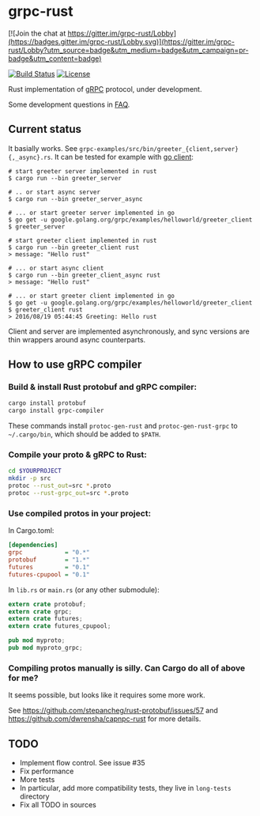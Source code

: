 grpc-rust
=========

[![Join the chat at https://gitter.im/grpc-rust/Lobby](https://badges.gitter.im/grpc-rust/Lobby.svg)](https://gitter.im/grpc-rust/Lobby?utm_source=badge&utm_medium=badge&utm_campaign=pr-badge&utm_content=badge)

<!-- https://travis-ci.org/stepancheg/rust-protobuf.png -->
[![Build Status](https://img.shields.io/travis/stepancheg/grpc-rust.svg)](https://travis-ci.org/stepancheg/grpc-rust)
[![License](https://img.shields.io/crates/l/grpc.svg)](https://github.com/stepancheg/grpc-rust/blob/master/LICENSE.txt)

Rust implementation of [gRPC](http://www.grpc.io/) protocol, under development.

Some development questions in [FAQ](/docs/FAQ.md).

## Current status

It basially works. See `grpc-examples/src/bin/greeter_{client,server}{,_async}.rs`. It can be tested
for example with [go client](https://github.com/grpc/grpc-go/tree/master/examples/helloworld):

```
# start greeter server implemented in rust
$ cargo run --bin greeter_server

# .. or start async server
$ cargo run --bin greeter_server_async

# ... or start greeter server implemented in go
$ go get -u google.golang.org/grpc/examples/helloworld/greeter_client
$ greeter_server

# start greeter client implemented in rust
$ cargo run --bin greeter_client rust
> message: "Hello rust"

# ... or start async client
$ cargo run --bin greeter_client_async rust
> message: "Hello rust"

# ... or start greeter client implemented in go
$ go get -u google.golang.org/grpc/examples/helloworld/greeter_client
$ greeter_client rust
> 2016/08/19 05:44:45 Greeting: Hello rust
```

Client and server are implemented asynchronously, and sync versions are thin wrappers around async counterparts.

## How to use gRPC compiler

### Build & install Rust protobuf and gRPC compiler:

```bash
cargo install protobuf
cargo install grpc-compiler
```

These commands install `protoc-gen-rust` and `protoc-gen-rust-grpc`
to `~/.cargo/bin`, which should be added to `$PATH`.

### Compile your proto & gRPC to Rust:

```bash
cd $YOURPROJECT
mkdir -p src
protoc --rust_out=src *.proto
protoc --rust-grpc_out=src *.proto
```

### Use compiled protos in your project:

In Cargo.toml:

```ini
[dependencies]
grpc            = "0.*"
protobuf        = "1.*"
futures         = "0.1"
futures-cpupool = "0.1"
```

In `lib.rs` or `main.rs` (or any other submodule):

```rust
extern crate protobuf;
extern crate grpc;
extern crate futures;
extern crate futures_cpupool;

pub mod myproto;
pub mod myproto_grpc;
```

### Compiling protos manually is silly. Can Cargo do all of above for me?

It seems possible, but looks like it requires some more work.

See https://github.com/stepancheg/rust-protobuf/issues/57 and
https://github.com/dwrensha/capnpc-rust for more details.

## TODO

* Implement flow control. See issue #35
* Fix performance
* More tests
* In particular, add more compatibility tests, they live in `long-tests` directory
* Fix all TODO in sources
